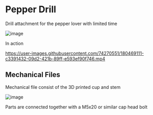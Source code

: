 # Pepper Drill

Drill attachment for the pepper lover with limited time

![image](https://user-images.githubusercontent.com/74270551/180445957-b12bb1a3-aec7-4521-8631-f4b6b8f7f7a3.png)

In action

https://user-images.githubusercontent.com/74270551/180469111-c3391432-09d2-421b-89ff-e593ef90f746.mp4



## Mechanical Files

Mechanical file consist of the 3D printed cup and stem

![image](https://user-images.githubusercontent.com/74270551/180469690-c400faf5-be29-47e1-ac94-c15932e04281.png)

Parts are connected together with a M5x20 or similar cap head bolt




